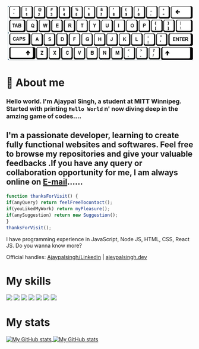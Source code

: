 ![cover-image](typical.JPG "Git-cover")

# 👦 About me

### Hello world. I'm Ajaypal Singh, a student at MITT Winnipeg. Started with printing `Hello World` n' now diving deep in the amzing game of codes....

## I'm a passionate developer, learning to create fully functional websites and softwares. Feel free to browse my repositories and give your valuable feedbacks .If you have any query or collaboration opportunity for me, I am always online on [E-mail](mailto:ajeypals7@gmail.com)......

```JavaScript
function thanksForVisit() {
if(anyQuery) return feelFreeTocontact();
if(youLikedMyWork) return myPleasure();
if(anySuggestion) return new Suggestion();
}
thanksForVisit();
```

I have programming experience in JavaScript, Node JS, HTML, CSS, React JS. Do you wanna know more?

Official handles: <a href="https://www.linkedin.com/in/ajaypal-singh-68a06423a/" target="_blank">Ajaypalsingh/Linkedin</a> | <a href="#" target="_blank">ajeypalsingh.dev</a>

# My skills

![](https://img.shields.io/badge/code-javascript-informational?style=for-the-badge&logo=javascript&logoColor=white&color=51be8d)
![](https://img.shields.io/badge/code-node-informational?style=for-the-badge&logo=javascript&logoColor=white&color=51be8d)
![](https://img.shields.io/badge/code-react-informational?style=for-the-badge&logo=react&logoColor=white&color=51be8d)
![](https://img.shields.io/badge/code-c%23-informational?style=for-the-badge&logo=csharp&logoColor=white&color=51be8d)
![](https://img.shields.io/badge/code-java-informational?style=for-the-badge&logo=java&logoColor=white&color=51be8d)
![](https://img.shields.io/badge/web-html-informational?style=for-the-badge&logo=html5&logoColor=white&color=51be8d)
![](https://img.shields.io/badge/web-css-informational?style=for-the-badge&logo=css3&logoColor=white&color=51be8d)

##

# My stats

<a href="https://github.com/ajeypalsingh">
  <img height="180px" align="center" src="https://github-readme-stats.vercel.app/api?username=ajeypalsingh&theme=vue&show_icons=true" alt="My GitHub stats" />
</a>
<a href="https://github.com/ajeypalsingh">
  <img align="center" height="180px"src="https://github-readme-stats.vercel.app/api/top-langs/?username=AjeypalSingh&theme=vue&hide=Ruby&show_icons=true&langs_count=3" alt="My 
  GitHub stats"/>
</a>
